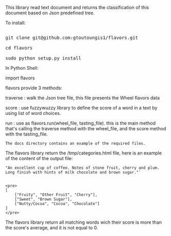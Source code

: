 This library read text document and returns the classification of this document based on Json predefined tree.

To install:

<pre>

git clone git@github.com:gtoutoungis1/flavors.git

cd flavors

sudo python setup.py install
</pre>

In Python Shell:

import flavors

flavors provide 3 methods:

traverse : walk the Json tree file, this file presents the Wheel flavors data

score : use fuzzywuzzy library to define the score of a word in a text by using list of word choices.

run : use as flavors.run(wheel_file, tasting_file).
	this is the main method that's calling the traverse method with the wheel_file, and the score method with the tasting_file.

	The docs directory contains an example of the required files.

The flavors library return the /tmp/categories.html file, here is an example of the content of the output file:

	"An excellent cup of coffee. Notes of stone fruit, cherry and plum. Long finish with hints of milk chocolate and brown sugar."`


	<pre>
	[
	    ["Fruity", "Other Fruit", "Cherry"],
	    ["Sweet", "Brown Sugar"],
	    ["Nutty/Cocoa", "Cocoa", "Chocolate"]
	]
	</pre>


The flavors library return all matching words wich their score is more than the score's average, and it is not equal to 0.




